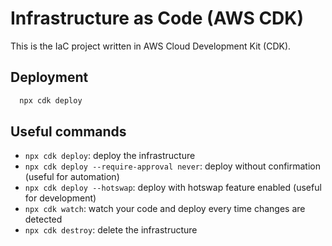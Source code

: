 # Infrastructure as Code (AWS CDK)

This is the IaC project written in AWS Cloud Development Kit (CDK).

## Deployment

```bash
  npx cdk deploy
```

## Useful commands

- `npx cdk deploy`: deploy the infrastructure
- `npx cdk deploy --require-approval never`: deploy without confirmation (useful for automation)
- `npx cdk deploy --hotswap`: deploy with hotswap feature enabled (useful for development)
- `npx cdk watch`: watch your code and deploy every time changes are detected
- `npx cdk destroy`: delete the infrastructure
